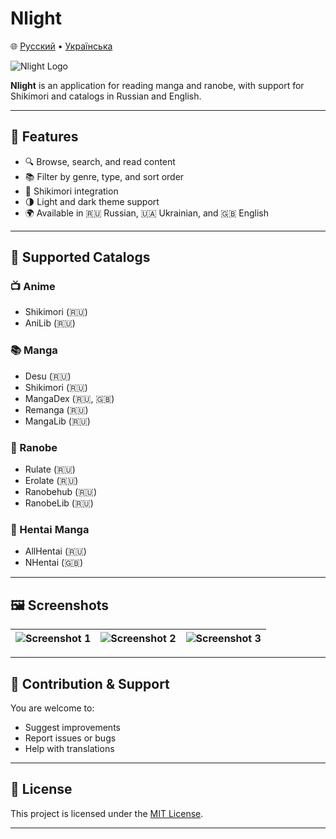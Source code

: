 # Nlight

🌐 [Русский](README_ru.md) • [Українська](README_uk.md)

![Nlight Logo](https://github.com/brandonzorn/Nlight/assets/68778953/2e2d3ed8-eef6-4b44-a824-7d38c7a78ea9)

**Nlight** is an application for reading manga and ranobe, with support for Shikimori and catalogs in Russian and English.

---

## 🚀 Features

* 🔍 Browse, search, and read content
* 📚 Filter by genre, type, and sort order
* 🧩 Shikimori integration
* 🌗 Light and dark theme support
* 🌍 Available in 🇷🇺 Russian, 🇺🇦 Ukrainian, and 🇬🇧 English

---

## 📖 Supported Catalogs

### 📺 Anime

* Shikimori (🇷🇺)
* AniLib (🇷🇺)

### 📚 Manga

* Desu (🇷🇺)
* Shikimori (🇷🇺)
* MangaDex (🇷🇺, 🇬🇧)
* Remanga (🇷🇺)
* MangaLib (🇷🇺)

### 📘 Ranobe

* Rulate (🇷🇺)
* Erolate (🇷🇺)
* Ranobehub (🇷🇺)
* RanobeLib (🇷🇺)

### 🔞 Hentai Manga

* AllHentai (🇷🇺)
* NHentai (🇬🇧)

---

## 🖼️ Screenshots

| ![Screenshot 1](https://github.com/brandonzorn/Nlight/assets/68778953/f714165d-5df6-4b38-89a6-02d940172469) | ![Screenshot 2](https://github.com/brandonzorn/Nlight/assets/68778953/1da43e9a-52af-402d-8f30-189f31a31ba2) | ![Screenshot 3](https://github.com/brandonzorn/Nlight/assets/68778953/168f00a3-4174-41ba-8773-4548ef7ced9b) |
| :---------------------------------------------------------------------------------------------------------: | :---------------------------------------------------------------------------------------------------------: | :---------------------------------------------------------------------------------------------------------: |

---

## 🧩 Contribution & Support

You are welcome to:

* Suggest improvements
* Report issues or bugs
* Help with translations

---

## 📄 License

This project is licensed under the [MIT License](../../LICENSE).

---